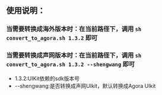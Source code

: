 ## 使用说明：
### 当需要转换成海外版本时：在当前路径下，调用 `sh convert_to_agora.sh 1.3.2` 即可
### 当需要转换成声网版本时：在当前路径下，调用 `sh convert_to_agora.sh 1.3.2 --shengwang` 即可
* 1.3.2:UIKit依赖的sdk版本号
* --shengwang:是否转换成声网UIkit，默认转换成Agora UIkit